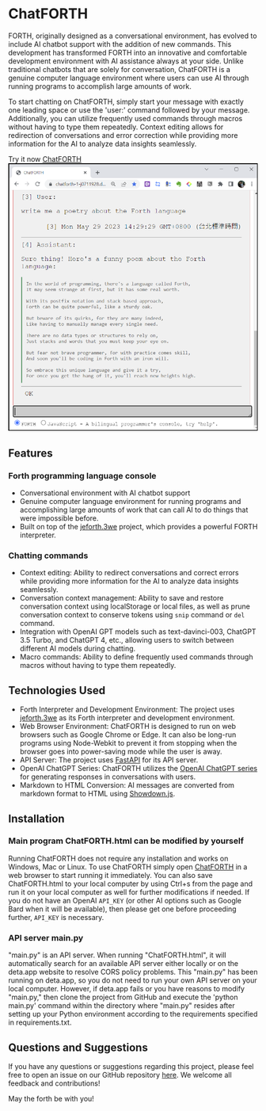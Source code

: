 # ChatFORTH

FORTH, originally designed as a conversational environment, has evolved to include AI chatbot support with the addition of new commands. This development has transformed FORTH into an innovative and comfortable development environment with AI assistance always at your side. Unlike traditional chatbots that are solely for conversation, ChatFORTH is a genuine computer language environment where users can use AI through running programs to accomplish large amounts of work.

To start chatting on ChatFORTH, simply start your message with exactly one leading space or use the 'user:' command followed by your message. Additionally, you can utilize frequently used commands through macros without having to type them repeatedly. Context editing allows for redirection of conversations and error correction while providing more information for the AI to analyze data insights seamlessly.

Try it now [ChatFORTH](https://chatforth-1-j0711928.deta.app/ChatFORTH/ChatFORTH.html)
![Poetry of FORTH](doc/README/chatForth-readme-1.png)

## Features

### Forth programming language console
- Conversational environment with AI chatbot support
- Genuine computer language environment for running programs and accomplishing large amounts of work that can call AI to do things that were impossible before.
- Built on top of the [jeforth.3we](https://github.com/hcchengithub/jeforth.3we) project, which provides a powerful FORTH interpreter.

### Chatting commands 
- Context editing: Ability to redirect conversations and correct errors while providing more information for the AI to analyze data insights seamlessly.
- Conversation context management: Ability to save and restore conversation context using localStorage or local files, as well as prune conversation context to conserve tokens using `snip` command or `del` command.
- Integration with OpenAI GPT models such as text-davinci-003, ChatGPT 3.5 Turbo, and ChatGPT 4, etc., allowing users to switch between different AI models during chatting.
- Macro commands: Ability to define frequently used commands through macros without having to type them repeatedly.

## Technologies Used

- Forth Interpreter and Development Environment: The project uses [jeforth.3we](https://github.com/hcchengithub/jeforth.3we) as its Forth interpreter and development environment.
- Web Browser Environment: ChatFORTH is designed to run on web browsers such as Google Chrome or Edge. It can also be long-run programs using Node-Webkit to prevent it from stopping when the browser goes into power-saving mode while the user is away.
- API Server: The project uses [FastAPI](https://fastapi.tiangolo.com) for its API server.
- OpenAI ChatGPT Series: ChatFORTH utilizes the [OpenAI ChatGPT series](https://openai.com) for generating responses in conversations with users.
- Markdown to HTML Conversion: AI messages are converted from markdown format to HTML using [Showdown.js](https://github.com/showdownjs/showdown).

## Installation

### Main program ChatFORTH.html can be modified by yourself

Running ChatFORTH does not require any installation and works on Windows, Mac or Linux. To use ChatFORTH simply open [ChatFORTH](https://chatforth-1-j0711928.deta.app/ChatFORTH/ChatFORTH.html) in a web browser to start running it immediately. You can also save ChatFORTH.html to your local computer by using Ctrl+s from the page and run it on your local computer as well for further modifications if needed. If you do not have an OpenAI `API_KEY` (or other AI options such as Google Bard when it will be available), then please get one before proceeding further, `API_KEY` is necessary. 

### API server main.py 

"main.py" is an API server. When running "ChatFORTH.html", it will automatically search for an available API server either locally or on the deta.app website to resolve CORS policy problems. This "main.py" has been running on deta.app, so you do not need to run your own API server on your local computer. However, if deta.app fails or you have reasons to modify "main.py," then clone the project from GitHub and execute the 'python main.py' command within the directory where "main.py" resides after setting up your Python environment according to the requirements specified in requirements.txt.

## Questions and Suggestions

If you have any questions or suggestions regarding this project, please feel free to open an issue on our GitHub repository [here](https://github.com/hcchengithub/ChatFORTH/issues). We welcome all feedback and contributions!

May the forth be with you!

